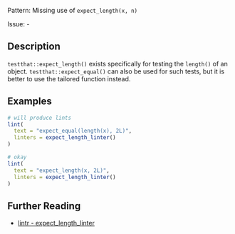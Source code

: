 Pattern: Missing use of `expect_length(x, n)`

Issue: -

## Description

`testthat::expect_length()` exists specifically for testing the `length()` of an object. `testthat::expect_equal()` can also be used for such tests, but it is better to use the tailored function instead.

## Examples

```r
# will produce lints
lint(
  text = "expect_equal(length(x), 2L)",
  linters = expect_length_linter()
)

# okay
lint(
  text = "expect_length(x, 2L)",
  linters = expect_length_linter()
)
```

## Further Reading

* [lintr - expect_length_linter](https://lintr.r-lib.org/reference/expect_length_linter.html)